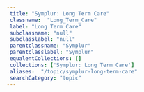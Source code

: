 ```yaml
--- 
 title: "Symplur: Long Term Care" 
 classname:  "Long_Term_Care" 
 label: "Long Term Care" 
 subclassname: "null" 
 subclasslabel: "null" 
 parentclassname: "Symplur" 
 parentclasslabel: "Symplur" 
 equalentCollections: [] 
 collections: ['Symplur: Long Term Care']
 aliases:  "/topic/symplur-long-term-care"  
 searchCategory: "topic" 
---
```

